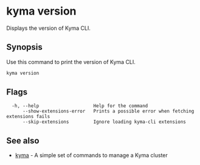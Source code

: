 # kyma version

Displays the version of Kyma CLI.

## Synopsis

Use this command to print the version of Kyma CLI.

```bash
kyma version
```

## Flags

```text
  -h, --help                    Help for the command
      --show-extensions-error   Prints a possible error when fetching extensions fails
      --skip-extensions         Ignore loading kyma-cli extensions
```

## See also

* [kyma](kyma.md) - A simple set of commands to manage a Kyma cluster
